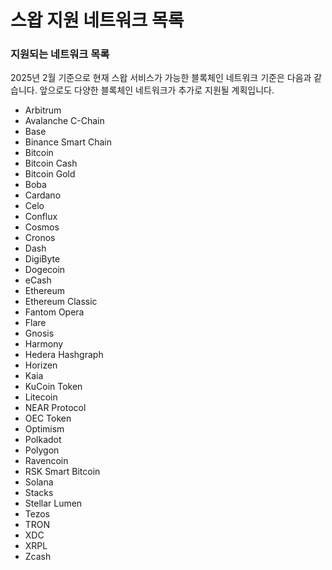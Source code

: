 # 스왑 지원 네트워크 목록

### **지원되는 네트워크 목록**

2025년 2월 기준으로 현재 스왑 서비스가 가능한 블록체인 네트워크 기준은 다음과 같습니다. 앞으로도 다양한 블록체인 네트워크가 추가로 지원될 계획입니다.

* Arbitrum
* Avalanche C-Chain
* Base
* Binance Smart Chain
* Bitcoin
* Bitcoin Cash
* Bitcoin Gold
* Boba
* Cardano
* Celo
* Conflux
* Cosmos
* Cronos
* Dash
* DigiByte
* Dogecoin
* eCash
* Ethereum
* Ethereum Classic
* Fantom Opera
* Flare
* Gnosis
* Harmony
* Hedera Hashgraph
* Horizen
* Kaia
* KuCoin Token
* Litecoin
* NEAR Protocol
* OEC Token
* Optimism
* Polkadot
* Polygon
* Ravencoin
* RSK Smart Bitcoin
* Solana
* Stacks
* Stellar Lumen
* Tezos
* TRON
* XDC
* XRPL
* Zcash
